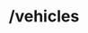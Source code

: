 ---
title: /vehicles
position_number: 1.1
type: post
description: Create Vehicle
parameters:
  - name:
    content:
content_markdown: |-
  Adds a vehicle to inventory
left_code_blocks:
  - code_block: |-
      {
        "vin": "KL8CB6S92EC562180",
        "make": "CHEVROLET",
        "model": "SPARK",
        "year": "2014",
        "customer": {
          "name": "String",
          "identifier": "String or number"
        },
        "origin": {
          "name": "String",
          "email": "email@email.com",
          "line1": "String",
          "line2": "String",
          "city": "St. Louis",
          "state": "MO",
          "zip": "63103",
          "identifier": "String",
          "splc": "string",
          "ref_key": "string",
          "dealer_code": "string",
          "ramp_code": "string",
          "phone": "3145551212"
        },
        "destination": {
          "name": "String",
          "email": "email@email.com",
          "line1": "String",
          "line2": "String",
          "city": "Chicago",
          "state": "IL",
          "zip": "60001",
          "identifier": "String",
          "splc": "string",
          "ref_key": "string",
          "dealer_code": "string",
          "ramp_code": "string",
          "phone": "6185551212"
        },
        "bay_location": "string",
        "order_number": "string"
      }
    title: Request
    language: json
right_code_blocks:
  - code_block: |2-
    title: Response
    language: json
  - code_block: |2-
    title: Error
    language: json
---